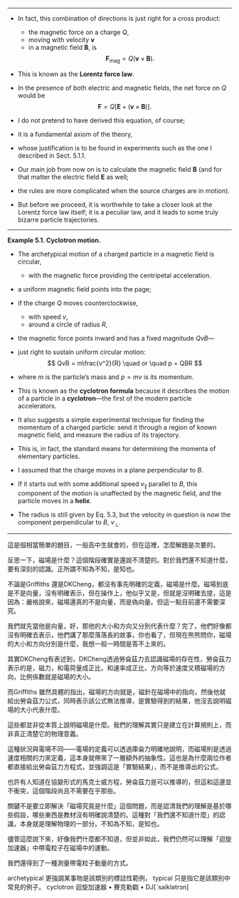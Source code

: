 

---  

- In fact, this combination of directions is just right for a cross product: 
  - the magnetic force on a charge $Q$, 
  - moving with velocity $\mathbf{v}$ 
  - in a magnetic field $\mathbf{B}$, is  
$$
\mathbf{F}_{\text{mag}} = Q (\mathbf{v} \times \mathbf{B}).
$$

- This is known as the **Lorentz force law**. 
- In the presence of both electric and magnetic fields, the net force on $Q$ would be  
$$
\mathbf{F} = Q \left[ \mathbf{E} + (\mathbf{v} \times \mathbf{B}) \right].
$$

- I do not pretend to have derived this equation, of course; 
- it is a fundamental axiom of the theory, 
- whose justification is to be found in experiments such as the one I described in Sect. 5.1.1.  

- Our main job from now on is to calculate the magnetic field $\mathbf{B}$ (and for that matter the electric field $\mathbf{E}$ as well; 
- the rules are more complicated when the source charges are in motion). 
- But before we proceed, it is worthwhile to take a closer look at the Lorentz force law itself; it is a peculiar law, and it leads to some truly bizarre particle trajectories.

---

**Example 5.1. Cyclotron motion.** 
- The archetypical motion of a charged particle in a magnetic field is circular,
  - with the magnetic force providing the centripetal acceleration.  

- a uniform magnetic field points into the page; 
- if the charge $Q$ moves counterclockwise, 
  - with speed $v$, 
  - around a circle of radius $R$, 
- the magnetic force points inward and has a fixed magnitude $QvB$—
- just right to sustain uniform circular motion:  
$$
QvB = m\frac{v^2}{R} \quad or \quad p = QBR
$$

- where $m$ is the particle’s mass and $p = mv$ is its momentum. 
- This is known as the **cyclotron formula** because it describes the motion of a particle in a **cyclotron**—the first of the modern particle accelerators.  
- It also suggests a simple experimental technique for finding the momentum of a charged particle: send it through a region of known magnetic field, and measure the radius of its trajectory. 
- This is, in fact, the standard means for determining the momenta of elementary particles.  

- I assumed that the charge moves in a plane perpendicular to $B$. 
- If it starts out with some additional speed $v_\parallel$ parallel to $B$, this component of the motion is unaffected by the magnetic field, and the particle moves in a **helix**. 
- The radius is still given by Eq. 5.3, but the velocity in question is now the component perpendicular to $B$, $v_\perp$.

---

這是個相當簡單的題目，一般高中生就會的，但在這裡，怎麼解題是次要的。

反思一下，磁場是什麼？這個階段確實是還說不清楚的。對於我們還不知道什麼，要有深刻的認識。正所謂不知為不知，是知也。

不論是Griffiths 還是DKCheng，都沒有事先明確的定義，磁場是什麼。磁場到底是不是向量，沒有明確表示，但在操作上，他似乎又是，但就是沒明確去提，這是因為：嚴格說來，磁場還真的不是向量，而是偽向量。但這一點目前還不需要深究。

我們就先當他是向量，好，那他的大小和方向又分別代表什麼？完了，他們好像都沒有明確去表示，他們講了那麼落落長的故事，你也看了，但現在熊熊問你，磁場的大小和方向分別是什麼，我想一般一時間是答不上來的。

其實DKCheng有表述到，DKCheng透過勞侖茲力去認識磁場的存在性，勞侖茲力表示的是，磁力，和電荷量成正比，和速率成正比，方向等於速度叉積磁場的方向，比例係數就是磁場的大小。

而Griffiths 雖然具體的指出，磁場的方向就是，磁針在磁場中的指向，然後他就給出勞侖茲力公式，同時表示該公式無法推導，是實驗得到的結果，他沒去說明磁場的大小代表什麼。

這些都並非從本質上說明磁場是什麼。我們的理解其實只是建立在計算規則上，而非真正清楚它的物理意義。

這種狀況與電場不同——電場的定義可以透過庫侖力明確地說明，而磁場則是透過速度相關的力來定義，這本身就帶來了一層額外的抽象性。這也是為什麼兩位作者都直接給出勞侖茲力方程式，並強調這是「實驗結果」，而不是推導出的公式。

也許有人知道在協變形式的馬克士威方程，勞侖茲力是可以推導的，但這和這邊並不衝突，這個階段尚且不需要在乎那些。

關鍵不是要立即解決「磁場究竟是什麼」這個問題，而是認清我們的理解是基於哪些假設，哪些東西是教材沒有明確說清楚的。這種對「我們還不知道什麼」的認識，本身就是理解物理的一部分。不知為不知，是知也。

儘管這麼說下來，好像我們什麼都不知道，但並非如此，我們仍然可以理解「迴旋加速器」中帶電粒子在磁場中的運動。

我們還得到了一種測量帶電粒子動量的方式。

archetypical 更強調某事物是該類別的標誌性範例，
typical 只是指它是該類別中常見的例子。
cyclotron 迴旋加速器
• 賽克勒戳
• DJ[ˋsaiklətrɔn]

